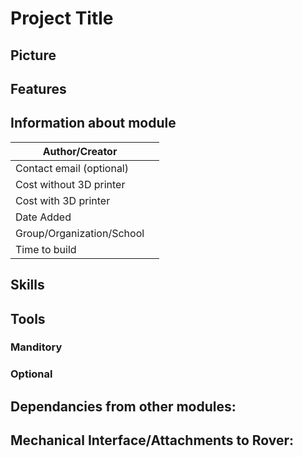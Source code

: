# Project Title

## Picture

## Features 
## Information about module

| Author/Creator            |        |
| --------------            | -------|
| Contact email (optional)  |        |
| Cost without 3D printer   |        |
| Cost with 3D printer      |        |
| Date Added                |        |
| Group/Organization/School |        |
| Time to build             |        |

## Skills

## Tools

### Manditory 

### Optional

## Dependancies from other modules:

## Mechanical Interface/Attachments to Rover:
